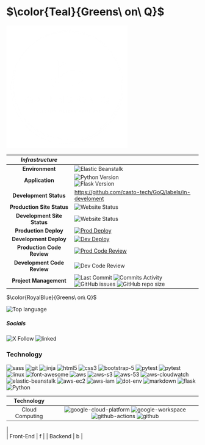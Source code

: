 # $\color{Teal}{Greens\ on\ Q}$


![Greens on Q](./static/logo/_White_logo_no_background.png)

 | **_Infrastructure_** | |
 |:-:|:-|
 | **Environment** | ![Elastic Beanstalk](https://img.shields.io/badge/AWS-Elastic%20Beanstalk-success?logo=amazonwebservices) |
 | **Application** | ![Python Version](https://img.shields.io/badge/python-v3.12-blue.svg?logo=python&logoColor=FFD43B) <br> ![Flask Version](https://img.shields.io/badge/Flask-v3.0.3-blue.svg?logo=Flask)  |
 | **Development Status** | https://github.com/casto-tech/GoQ/labels/in-develoment |
 | **Production Site Status** |  ![Website Status](https://img.shields.io/website?url=https://cast.tech&up_message=Online&down_message=Offline&cacheSeconds=30&label=greensonq.com) |
 | **Development Site Status** |  ![Website Status](https://img.shields.io/website?url=http://dev.casto.tech&up_message=Online&down_message=Offline&cacheSeconds=30&label=dev.greensonq.com) |
 | **Production Deploy** | [![Prod Deploy](https://github.com/casto-tech/GoQ/actions/workflows/w-dev-deploy.yml/badge.svg)](https://github.com/casto-tech/GoQ/actions/workflows/w-dev-deploy.yml) |
 | **Development Deploy** | [![Dev Deploy](https://github.com/casto-tech/GoQ/actions/workflows/w-dev-deploy.yml/badge.svg)](https://github.com/casto-tech/GoQ/actions/workflows/w-dev-deploy.yml) |
 | **Production Code Review** | [![Prod Code Review](https://github.com/casto-tech/GoQ/actions/workflows/w-prod_code_checks.yml/badge.svg)](https://github.com/casto-tech/GoQ/actions/workflows/w-prod_code_checks.yml) |
 | **Development Code Review** | ![Dev Code Review](https://github.com/casto-tech/GoQ/actions/workflows/w-dev_code_checks.yml/badge.svg) |
 | **Project Management** | ![Last Commit](https://img.shields.io/github/last-commit/casto-tech/GoQ.svg?logo=git) ![Commits Activity](https://img.shields.io/github/commit-activity/y/casto-tech/GoQ.svg?logo=git)<br> ![GitHub issues](https://img.shields.io/github/issues/casto-tech/GoQ?logo=git) ![GitHub repo size](https://img.shields.io/github/repo-size/casto-tech/GoQ.svg?logo=git)  |


  $\color{RoyalBlue}{Greens\ on\ Q}$


  ![Top language](https://img.shields.io/github/languages/top/casto-tech/GoQ.svg)

##### Socials
 ![X Follow](https://img.shields.io/twitter/follow/PHXJoey.svg?style=social)
<img alt="linked" src="https://img.shields.io/badge/-LinkedIn-1a73e8?style=flat-square&logo=linkedin&logoColor=white&url=https://www.linkedin.com/in/joseph-casto-jr/" />

### Technology

<img alt="sass" src="https://img.shields.io/badge/-Sass-CC6699?style=flat-square&logo=sass&logoColor=white" />
<img alt="git" src="https://img.shields.io/badge/-Git-F05032?style=flat-square&logo=git&logoColor=white" />

<img alt="jinja" src="https://img.shields.io/badge/-Jinja-ffffff?style=flat-square&logo=jinja&logoColor=red" />
<img alt="html5" src="https://img.shields.io/badge/-HTML5-1a73e8?style=flat-square&logo=HTML5&logoColor=white" />
<img alt="css3" src="https://img.shields.io/badge/-CSS3-1a73e8?style=flat-square&logo=CSS3&logoColor=white" />
<img alt="bootstrap-5" src="https://img.shields.io/badge/-Bootstrap 5-ffffff?style=flat-square&logo=bootstrap&logoColor=purplw" />
<img alt="pytest" src="https://img.shields.io/badge/-Pytest-1a73e8?style=flat-square&logo=pytest&logoColor=white" />
<img alt="pytest" src="https://img.shields.io/badge/-PyPi-1a73e8?style=flat-square&logo=pypi&logoColor=yellow" />
<img alt="linux" src="https://img.shields.io/badge/-Linux-000000?style=flat-square&logo=linux&logoColor=white" />
<img alt="font-awesome" src="https://img.shields.io/badge/-Font Awesome-1a73e8?style=flat-square&logo=fontawesome&logoColor=white" />
<img alt="aws" src="https://img.shields.io/badge/-Amazon Web Services-1a73e8?style=flat-square&logo=amazon-web-services&logoColor=white" />
<img alt="aws-s3" src="https://img.shields.io/badge/-Amazon S3-1a73e8?style=flat-square&logo=amazon-s3&logoColor=white" />
<img alt="aws-53" src="https://img.shields.io/badge/-Route S3-1a73e8?style=flat-square&logo=amazon-route-53&logoColor=white" />
<img alt="aws-cloudwatch" src="https://img.shields.io/badge/-Cloudwatch-1a73e8?style=flat-square&logo=amazon-cloudwatch&logoColor=white" />
<img alt="elastic-beanstalk" src="https://img.shields.io/badge/-Elastic Beanstalk-1a73e8?style=flat-square&logo=aws-elastic-load-balancing&logoColor=white" />
<img alt="aws-ec2" src="https://img.shields.io/badge/-Amazon EC2-1a73e8?style=flat-square&logo=amazon-ec2&logoColor=white" />
<img alt="aws-iam" src="https://img.shields.io/badge/-Amazon IAM-1a73e8?style=flat-square&logo=amazoniam&logoColor=white" />
<img alt="dot-env" src="https://img.shields.io/badge/-.ENV-1a73e8?style=flat-square&logo=dotenv&logoColor=white" />
<img alt="markdown" src="https://img.shields.io/badge/-Markdown-1a73e8?style=flat-square&logo=markdown&logoColor=white" />
<img alt="flask" src="https://img.shields.io/badge/-Flask-1a73e8?style=flat-square&logo=flask&logoColor=white" />
<img alt="Python" src="https://img.shields.io/badge/-Python-1a73e8?style=flat-square&logo=python&logoColor=white" />

| Technology |    |
| :--------------:|:---:|
| Cloud Computing | ![google-cloud-platform](https://img.shields.io/badge/-Google_Cloud_Platform-1a73e8?style=flat-square&logo=google-cloud&logoColor=red) ![google-workspace](https://img.shields.io/badge/-Google_Workspace-1a73e8?style=flat-square&logo=google&logoColor=red) ![github-actions](https://img.shields.io/badge/-Github_Actions-2088FF?style=flat-square&logo=github-actions&logoColor=white) ![github](https://img.shields.io/badge/-Github-CC6042?style=flat-square&logo=github&logoColor=white)

  |  
| Front-End       | f   |
| Backend         | b  |


